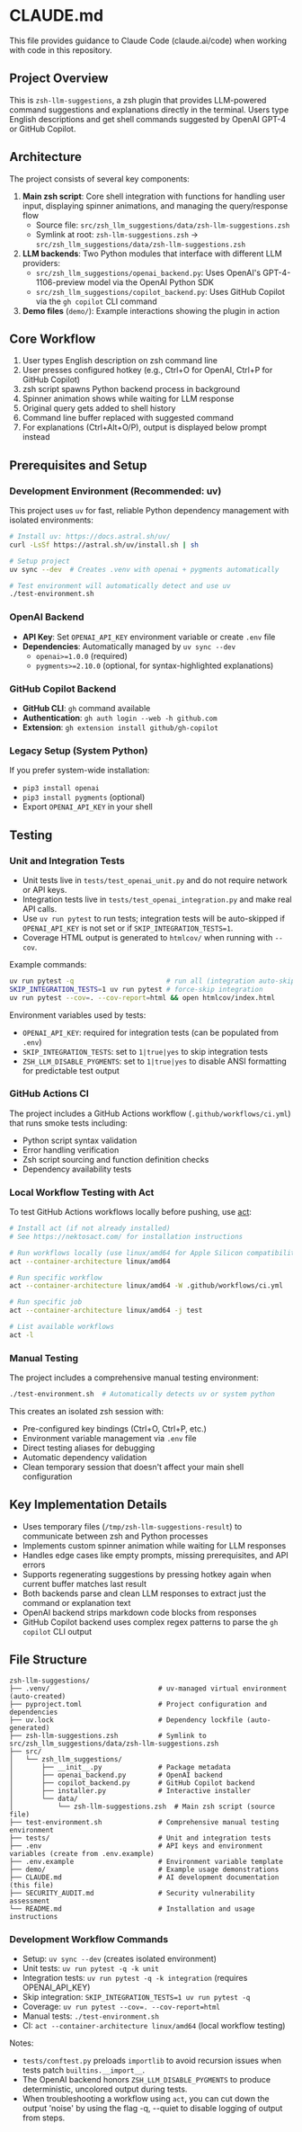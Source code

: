 # CLAUDE.md

This file provides guidance to Claude Code (claude.ai/code) when working with code in this repository.

## Project Overview

This is `zsh-llm-suggestions`, a zsh plugin that provides LLM-powered command suggestions and explanations directly in the terminal. Users type English descriptions and get shell commands suggested by OpenAI GPT-4 or GitHub Copilot.

## Architecture

The project consists of several key components:

1. **Main zsh script**: Core shell integration with functions for handling user input, displaying spinner animations, and managing the query/response flow
   - Source file: `src/zsh_llm_suggestions/data/zsh-llm-suggestions.zsh`
   - Symlink at root: `zsh-llm-suggestions.zsh` → `src/zsh_llm_suggestions/data/zsh-llm-suggestions.zsh`
2. **LLM backends**: Two Python modules that interface with different LLM providers:
   - `src/zsh_llm_suggestions/openai_backend.py`: Uses OpenAI's GPT-4-1106-preview model via the OpenAI Python SDK
   - `src/zsh_llm_suggestions/copilot_backend.py`: Uses GitHub Copilot via the `gh copilot` CLI command
3. **Demo files** (`demo/`): Example interactions showing the plugin in action

## Core Workflow

1. User types English description on zsh command line
2. User presses configured hotkey (e.g., Ctrl+O for OpenAI, Ctrl+P for GitHub Copilot)
3. zsh script spawns Python backend process in background
4. Spinner animation shows while waiting for LLM response
5. Original query gets added to shell history
6. Command line buffer replaced with suggested command
7. For explanations (Ctrl+Alt+O/P), output is displayed below prompt instead

## Prerequisites and Setup

### Development Environment (Recommended: uv)
This project uses `uv` for fast, reliable Python dependency management with isolated environments:

```bash
# Install uv: https://docs.astral.sh/uv/
curl -LsSf https://astral.sh/uv/install.sh | sh

# Setup project
uv sync --dev  # Creates .venv with openai + pygments automatically

# Test environment will automatically detect and use uv
./test-environment.sh
```

### OpenAI Backend
- **API Key**: Set `OPENAI_API_KEY` environment variable or create `.env` file
- **Dependencies**: Automatically managed by `uv sync --dev`
  - `openai>=1.0.0` (required)
  - `pygments>=2.10.0` (optional, for syntax-highlighted explanations)

### GitHub Copilot Backend  
- **GitHub CLI**: `gh` command available
- **Authentication**: `gh auth login --web -h github.com`
- **Extension**: `gh extension install github/gh-copilot`

### Legacy Setup (System Python)
If you prefer system-wide installation:
- `pip3 install openai`
- `pip3 install pygments` (optional)
- Export `OPENAI_API_KEY` in your shell

## Testing

### Unit and Integration Tests

- Unit tests live in `tests/test_openai_unit.py` and do not require network or API keys.
- Integration tests live in `tests/test_openai_integration.py` and make real API calls.
- Use `uv run pytest` to run tests; integration tests will be auto-skipped if `OPENAI_API_KEY` is not set or if `SKIP_INTEGRATION_TESTS=1`.
- Coverage HTML output is generated to `htmlcov/` when running with `--cov`.

Example commands:
```bash
uv run pytest -q                       # run all (integration auto-skip w/o key)
SKIP_INTEGRATION_TESTS=1 uv run pytest # force-skip integration
uv run pytest --cov=. --cov-report=html && open htmlcov/index.html
```

Environment variables used by tests:
- `OPENAI_API_KEY`: required for integration tests (can be populated from `.env`)
- `SKIP_INTEGRATION_TESTS`: set to `1|true|yes` to skip integration tests
- `ZSH_LLM_DISABLE_PYGMENTS`: set to `1|true|yes` to disable ANSI formatting for predictable test output

### GitHub Actions CI
The project includes a GitHub Actions workflow (`.github/workflows/ci.yml`) that runs smoke tests including:
- Python script syntax validation
- Error handling verification
- Zsh script sourcing and function definition checks
- Dependency availability tests

### Local Workflow Testing with Act
To test GitHub Actions workflows locally before pushing, use [act](https://github.com/nektos/act):

```bash
# Install act (if not already installed)
# See https://nektosact.com/ for installation instructions

# Run workflows locally (use linux/amd64 for Apple Silicon compatibility)
act --container-architecture linux/amd64

# Run specific workflow
act --container-architecture linux/amd64 -W .github/workflows/ci.yml

# Run specific job
act --container-architecture linux/amd64 -j test

# List available workflows
act -l
```

### Manual Testing
The project includes a comprehensive manual testing environment:

```bash
./test-environment.sh  # Automatically detects uv or system python
```

This creates an isolated zsh session with:
- Pre-configured key bindings (Ctrl+O, Ctrl+P, etc.)
- Environment variable management via `.env` file
- Direct testing aliases for debugging
- Automatic dependency validation
- Clean temporary session that doesn't affect your main shell configuration

## Key Implementation Details

- Uses temporary files (`/tmp/zsh-llm-suggestions-result`) to communicate between zsh and Python processes
- Implements custom spinner animation while waiting for LLM responses
- Handles edge cases like empty prompts, missing prerequisites, and API errors
- Supports regenerating suggestions by pressing hotkey again when current buffer matches last result
- Both backends parse and clean LLM responses to extract just the command or explanation text
- OpenAI backend strips markdown code blocks from responses
- GitHub Copilot backend uses complex regex patterns to parse the `gh copilot` CLI output

## File Structure

```
zsh-llm-suggestions/
├── .venv/                           # uv-managed virtual environment (auto-created)
├── pyproject.toml                   # Project configuration and dependencies
├── uv.lock                          # Dependency lockfile (auto-generated)
├── zsh-llm-suggestions.zsh          # Symlink to src/zsh_llm_suggestions/data/zsh-llm-suggestions.zsh
├── src/
│   └── zsh_llm_suggestions/
│       ├── __init__.py              # Package metadata
│       ├── openai_backend.py        # OpenAI backend
│       ├── copilot_backend.py       # GitHub Copilot backend
│       ├── installer.py             # Interactive installer
│       └── data/
│           └── zsh-llm-suggestions.zsh  # Main zsh script (source file)
├── test-environment.sh              # Comprehensive manual testing environment
├── tests/                           # Unit and integration tests
├── .env                             # API keys and environment variables (create from .env.example)
├── .env.example                     # Environment variable template
├── demo/                            # Example usage demonstrations
├── CLAUDE.md                        # AI development documentation (this file)
├── SECURITY_AUDIT.md                # Security vulnerability assessment
└── README.md                        # Installation and usage instructions
```

### Development Workflow Commands

- Setup: `uv sync --dev` (creates isolated environment)
- Unit tests: `uv run pytest -q -k unit`
- Integration tests: `uv run pytest -q -k integration` (requires OPENAI_API_KEY)
- Skip integration: `SKIP_INTEGRATION_TESTS=1 uv run pytest -q`
- Coverage: `uv run pytest --cov=. --cov-report=html`
- Manual tests: `./test-environment.sh`
- CI: `act --container-architecture linux/amd64` (local workflow testing)

Notes:
- `tests/conftest.py` preloads `importlib` to avoid recursion issues when tests patch `builtins.__import__`.
- The OpenAI backend honors `ZSH_LLM_DISABLE_PYGMENTS` to produce deterministic, uncolored output during tests.
- When troubleshooting a workflow using `act`, you can cut down the output 'noise' by using the flag -q, --quiet to disable logging of output from steps.